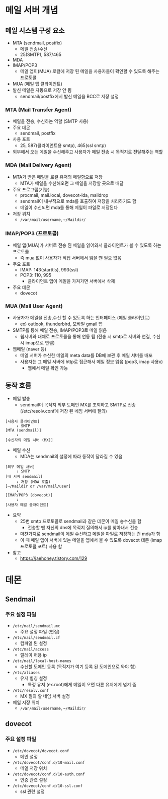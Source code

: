 # 메일 서버 개념
## 메일 시스템 구성 요소
- MTA (sendmail, postfix)
	- 메일 전송/수신
	- 25(SMTP), 587/465
- MDA 
- IMAP/POP3
	- 메일 앱이(MUA) 로컬에 저장 된 메일을 사용자들이 확인할 수 있도록 해주는 프로토콜
- MUA (메일 앱 클라이언트)
- 발신 메일은 자동으로 저장 안 됨
	- sendmail/postfix에서 발신 메일을 BCC로 저장 설정
### MTA (Mail Transfer Agent)
- 메일을 전송, 수신하는 역할 (SMTP 사용)
- 주요 데몬
	- sendmail, postfix
- 사용 포트
	- 25, 587(클라이언트용 smtp), 465(ssl smtp)
- 외부에서 오는 메일을 수신해주고 사용자가 메일 전송 시 목적지로 전달해주는 역할
### MDA (Mail Delivery Agent)
- MTA가 받은 메일을 로컬 유저의 메일함으로 저장
	- MTA가 메일을 수신해오면 그 메일을 저장할 곳으로 배달
- 주요 프로그램(기능)
	- procmail, mail.local, dovecot-lda, maildrop
	- sendmail이 내부적으로 mda를 호출하여 저장을 처리하기도 함
	- 메일이 수신되면 mda를 통해 메일이 파일로 저장된다
- 저장 위치
	- `/var/mail/username`, `~/Maildir/`
### IMAP/POP3 (프로토콜)
- 메일 앱(MUA)가 서버로 전송 된 메일을 읽어와서 클라이언트가 볼 수 있도록 하는 프로토콜
	- 즉 mua 없이 사용자가 직접 서버에서 읽을 땐 필요 없음
- 주요 포트
	- IMAP: 143(starttls), 993(ssl)
	- POP3: 110, 995
		- 클라이언트 앱이 메일을 가져가면 서버에서 삭제
- 주요 데몬
	- dovecot
### MUA (Mail User Agent)
- 사용자가 메일을 전송,수신 할 수 있도록 하는 인터페이스 (메일 클라이언트)
	- ex) outlook, thunderbird, 모바일 gmail 앱
- SMTP를 통해 메일 전송, IMAP/POP3로 메일 읽음
	- 웹서버와 대체로 프로토콜을 통해 연동 됨 (전송 시 smtp로 서버와 연결, 수신 시 imap으로 연결)
- 웹메일 (naver 등)
	- 메일 서버가 수신한 메일의 meta data를 DB에 보관 후 메일 서버를 배포
	- 사용자는 그 메일 서버에 http로 접근해서 메일 정보 읽음 (pop3, imap 사용x)
		- 웹에서 메일 확인 가능
## 동작 흐름
- 메일 발송
	- sendmail이 목적지 외부 도메인 MX를 조회하고 SMTP로 전송 (/etc/resolv.conf에 저장 된 네임 서버에 질의)
```
[사용자 클라이언트]
     ↓ SMTP
[MTA (sendmail)]
     ↓
[수신자의 메일 서버 (MX)]
```
- 메일 수신
	- MDA는 sendmail의 설정에 따라 동작이 달라질 수 있음
```
[외부 메일 서버]
     ↓ SMTP
[내 서버 sendmail]
     ↓ 저장 (MDA 호출)
[~/Maildir or /var/mail/user]
     ↓
[IMAP/POP3 (dovecot)]
     ↓
[사용자 메일 클라이언트]
```
- 요약
	- 25번 smtp 프로토콜로 sendmail과 같은 데몬이 메일 송수신을 함
		- 전송할 땐 자신의 dns에 목적지 질의해서 ip를 찾아내서 전송
	- 마찬가지로 sendmail이 메일 수신하고 메일을 파일로 저장하는 건 mda가 함
	- 이 때 메일 앱이 서버에 있는 메일을 앱에서 볼 수 있도록 dovecot 데몬 (imap프로토콜,포트) 사용 함
- 참고
	- https://jaehoney.tistory.com/129
# 데몬
## Sendmail
### 주요 설정 파일
- `/etc/mail/sendmail.mc`
	- 주요 설정 파일 (편집)
- `/etc/mail/sendmail.cf`
	- 컴파일 된 설정
- `/etc/mail/access`
	- 릴레이 허용 ip
- `/etc/mail/local-host-names`
	- 수신할 도메인 등록 (목적지가 여기 등록 된 도메인으로 와야 함)
- `/etc/aliases`
	- 유저 별칭 설정
		- 특정 유저 (ex.root)에게 메일이 오면 다른 유저에게 넘겨 줌
- `/etc/resolv.conf`
	- MX 질의 할 네임 서버 설정
- 메일 저장 위치
	- `/var/mail/username`, `~/Maildir/`
## dovecot
### 주요 설정 파일
- `/etc/dovecot/dovecot.conf`
	- 메인 설정
- `/etc/dovecot/conf.d/10-mail.conf`
	- 메일 저장 위치
- `/etc/dovecot/conf.d/10-auth.conf`
	- 인증 관련 설정
- `/etc/dovecot/conf.d/10-ssl.conf`
	- ssl 관련 설정
